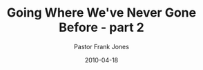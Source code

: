 ---
lunr: "true"
title: "Going Where We've Never Gone Before - part 2"
author: "Pastor Frank Jones"
postDate: "04-18-2010"
date: 2010-04-18
category: "sermons"
slug: "2010/04/GoingWhereWeveNeverGoneBefore_part2"
icon: microphone
audioLink: "GoingWhereWeveNeverGoneBefore_part2"
tags: []
mp3: "GoingWhereWeveNeverGoneBefore_part2/04182010.mp3"
ogg: "GoingWhereWeveNeverGoneBefore_part2/04182010.ogg"
linkurl: "https://archive.org/download/GoingWhereWeveNeverGoneBefore_part2/GoingWhereWeveNeverGoneBefore_part2_files.xml"
ipath: "https://archive.org/download/GoingWhereWeveNeverGoneBefore_part2/04182010.mp3"
layout: sermon.html
---